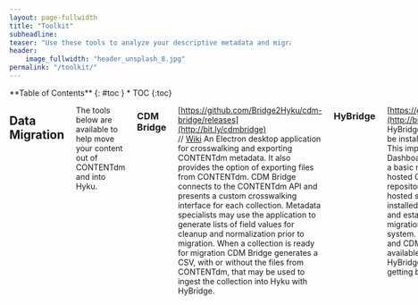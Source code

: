 ```yaml
---
layout: page-fullwidth
title: "Toolkit"
subheadline:
teaser: "Use these tools to analyze your descriptive metadata and migrate your repository content to Hyku"
header:
    image_fullwidth: "header_unsplash_8.jpg"
permalink: "/toolkit/"
---
```

<div class="row">
<div class="medium-4 medium-push-8 columns" markdown="1">
<div class="panel radius" markdown="1">
**Table of Contents**
{: #toc }
*  TOC
{:toc}
</div>
</div>

<div class="medium-8 medium-pull-4 columns" markdown="1">

## Data Migration

The tools below are available to help move your content out of CONTENTdm and into Hyku.

### CDM Bridge
[https://github.com/Bridge2Hyku/cdm-bridge/releases](http://bit.ly/cdmbridge)<br> // [Wiki](https://github.com/Bridge2Hyku/cdm-bridge/wiki)
An Electron desktop application for crosswalking and exporting CONTENTdm metadata. It also provides the option of exporting files from CONTENTdm. CDM Bridge connects to the CONTENTdm API and presents a custom crosswalking interface for each collection. Metadata specialists may use the application to generate lists of field values for cleanup and normalization prior to migration. When a collection is ready for migration CDM Bridge generates a CSV, with or without the files from CONTENTdm, that may be used to ingest the collection into Hyku with HyBridge.

### HyBridge
[https://github.com/Bridge2Hyku/hybridge](http://bit.ly/hykubridge)<br>
HyBridge is a Ruby Gem importer that must be installed within the Hyku application. This importer is integrated in the Hyku Dashboard and pairs with CDM Bridge for a basic migration workflow from a local or hosted CONTENTdm to a hosted Hyku repository. Clients should work with their hosted service provider to have HyBridge installed on their hosted Hyku repository and establish a workflow for staging migration content on the service provider's system. Once HyBridge has been installed and CDM Bridge migration content is available on the provider's staging server, HyBridge provides a simple interface for getting batch content into Hyku.

### CDM Migrator
[https://github.com/Bridge2Hyku/cdm_migrator](http://bit.ly/cdm-migrator)<br>
The CDM Migrator is a Ruby Gem designed for a complete CONTENTdm to Hyku export workflow. After installing the gem in Hyku, the application provides two user interfaces. The first allows migrators to crosswalk and export individual CONTENTdm collections to a CSV for metadata normalization, with or without the files stored in CONTENTdm. It then presents a batch import interface for Hyrax via the exported CSV. The CDM Migrator is ideal for institutions migrating from a local CONTENTdm to a local Hyku repository. Developed by Braydon Justice (University of Victoria).

### Hunting
<https://github.com/uhlibraries-digital/hunting><br>
A Ruby gem that provides CONTENTdm API convenience methods. Hunting is useful as a tool that facilitates export and transformation of legacy descriptive metadata for normalization and migration. Hunting gathers high level information about CONTENTdm collections, including aliases, names, and the number of items in a collection. From there, using methods for iterating through a collection's items or for isolating individual items, Hunting gathers complete descriptive metadata for items in a collection. Hunting is effective for creating descriptive metadata reports for use in tools like OpenRefine. Developed by Andrew Weidner (University of Houston).

## Metadata Normalization

Use the tools below to make sense of your data and normalize it for migration.

### OpenRefine
<http://openrefine.org/><br>
A powerful open source application that allows users to make sense of messy data. [Librarians love it](https://bridge2hyku.github.io/best-practices/librarians-love-openrefine/). It is especially appropriate for understanding your metadata in aggregate. OpenRefine’s faceted browsing abilities let users see how values cluster and how metadata can be cleaned up quickly.  Controlled vocabularies can also be used within OpenRefine’s tools to refine your metadata even more. OpenRefine can get bogged down with too much data, so try to limit the size of data that you load. One easy way is to cut out any metadata that involves more than a few words, such as descriptions or transcripts, in your CSV or spreadsheet before using OpenRefine.  

### AutoHotkey
<https://autohotkey.com/><br>
For Windows users, AutoHotkey (AHK) provides a full-featured desktop automation scripting language. It can be used to create simple scripts that automate repetitive tasks with a custom keyboard hotkey. AHK can also be used to create desktop applications, complete with a GUI, that perform complex data transformation work. Below are a few examples of how AHK can be used to enrich descriptive data and streamline workflows:
- [Workflow Tools for Digital Curation](http://journal.code4lib.org/articles/8419) (Andrew Weidner & Daniel Alemneh, 2013) describes simple scripts for file management and an application for automated data entry.
- [Automated Enhancement of Controlled Vocabularies: Upgrading Legacy Metadata in CONTENTdm](http://dcevents.dublincore.org/IntConf/dc-2014/paper/view/218) (Andrew Weidner, Annie Wu & Santi Thompson, 2014) describes data reconciliation and normalization tools for automatically enriching and standardizing controlled vocabulary data in CONTENTdm.
- [AutoType](https://github.com/metaweidner/AutoType) is a simple AHK application for repetitive data entry.

{% include _improve_content.html %}
</div>
</div>

